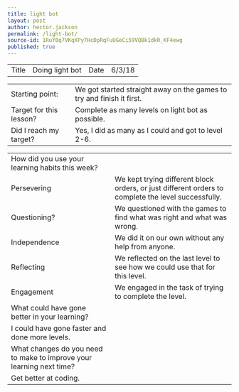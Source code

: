 ```yaml
---
title: light bot
layout: post
author: hector.jackson
permalink: /light-bot/
source-id: 1RuY0q7VKqXPy7HcDpRqFuUGeCi59VQBk1dkR_KF4ewg
published: true
---
```

<table>
  <tr>
    <td>Title</td>
    <td>Doing light bot</td>
    <td>Date</td>
    <td>6/3/18</td>
  </tr>
</table>


<table>
  <tr>
    <td>Starting point:</td>
    <td>We got started straight away on the games to try and finish it first.</td>
  </tr>
  <tr>
    <td>Target for this lesson?</td>
    <td>Complete as many levels on light bot as possible.</td>
  </tr>
  <tr>
    <td>Did I reach my target? </td>
    <td>Yes, I did as many as I could and got to level 2-6.</td>
  </tr>
</table>


<table>
  <tr>
    <td>How did you use your learning habits this week?</td>
    <td></td>
  </tr>
  <tr>
    <td>Persevering</td>
    <td>We kept trying different block orders, or just different orders to complete the level successfully.</td>
  </tr>
  <tr>
    <td>Questioning?</td>
    <td>We questioned with the games to find what was right and what was wrong.</td>
  </tr>
  <tr>
    <td>Independence</td>
    <td>We did it on our own without any help from anyone.</td>
  </tr>
  <tr>
    <td>Reflecting</td>
    <td>We reflected on the last level  to see how we could use that for this level.</td>
  </tr>
  <tr>
    <td>Engagement</td>
    <td>We engaged in the task of trying to complete the level.</td>
  </tr>
  <tr>
    <td>What could have gone better in your learning?</td>
    <td></td>
  </tr>
  <tr>
    <td>I could have gone faster and done more levels.</td>
    <td></td>
  </tr>
  <tr>
    <td>What changes do you need to make to improve your learning next time?</td>
    <td></td>
  </tr>
  <tr>
    <td>Get better at coding.</td>
    <td></td>
  </tr>
</table>


